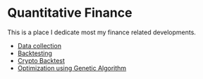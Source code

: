 # Quantitative Finance 

This is a place I dedicate most my finance related developments. 

- [Data collection](https://github.com/sweetscientist/quantitative_finance/blob/master/stock_data_collection.ipynb)
- [Backtesting](https://github.com/sweetscientist/quantitative_finance/blob/master/strat_dev_backtesting.ipynb)
- [Crypto Backtest](https://github.com/sweetscientist/quantitative_finance/blob/master/coin_backtesting.ipynb)
- [Optimization using Genetic Algorithm]()
